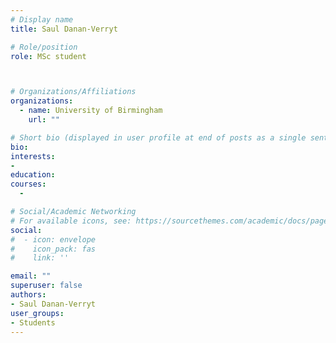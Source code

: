 ```yaml
---
# Display name
title: Saul Danan-Verryt

# Role/position
role: MSc student



# Organizations/Affiliations
organizations:
  - name: University of Birmingham   
    url: ""

# Short bio (displayed in user profile at end of posts as a single sentence)
bio: 
interests:
- 
education:
courses:
  - 

# Social/Academic Networking
# For available icons, see: https://sourcethemes.com/academic/docs/page-builder/#icons
social:
#  - icon: envelope
#    icon_pack: fas
#    link: ''

email: ""
superuser: false
authors:
- Saul Danan-Verryt
user_groups:
- Students
---
```


